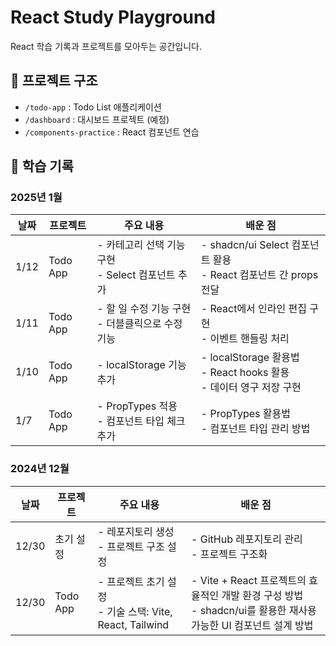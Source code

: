 # React Study Playground

React 학습 기록과 프로젝트를 모아두는 공간입니다.

## 📁 프로젝트 구조

- `/todo-app` : Todo List 애플리케이션
- `/dashboard` : 대시보드 프로젝트 (예정)
- `/components-practice` : React 컴포넌트 연습

## 📝 학습 기록

### 2025년 1월

| 날짜 | 프로젝트 | 주요 내용                                     | 배운 점                                                                |
| ---- | -------- | --------------------------------------------- | ---------------------------------------------------------------------- |
| 1/12 | Todo App | - 카테고리 선택 기능 구현<br>- Select 컴포넌트 추가 | - shadcn/ui Select 컴포넌트 활용<br>- React 컴포넌트 간 props 전달 |
| 1/11 | Todo App | - 할 일 수정 기능 구현<br>- 더블클릭으로 수정 기능 | - React에서 인라인 편집 구현<br>- 이벤트 핸들링 처리 |
| 1/10 | Todo App | - localStorage 기능 추가                      | - localStorage 활용법<br>- React hooks 활용<br>- 데이터 영구 저장 구현 |
| 1/7  | Todo App | - PropTypes 적용<br>- 컴포넌트 타입 체크 추가 | - PropTypes 활용법<br>- 컴포넌트 타입 관리 방법                        |

### 2024년 12월

| 날짜  | 프로젝트  | 주요 내용                                                  | 배운 점                                                                                                            |
| ----- | --------- | ---------------------------------------------------------- | ------------------------------------------------------------------------------------------------------------------ |
| 12/30 | 초기 설정 | - 레포지토리 생성<br>- 프로젝트 구조 설정                  | - GitHub 레포지토리 관리<br>- 프로젝트 구조화                                                                      |
| 12/30 | Todo App  | - 프로젝트 초기 설정<br>- 기술 스택: Vite, React, Tailwind | - Vite + React 프로젝트의 효율적인 개발 환경 구성 방법<br>- shadcn/ui를 활용한 재사용 가능한 UI 컴포넌트 설계 방법 |
